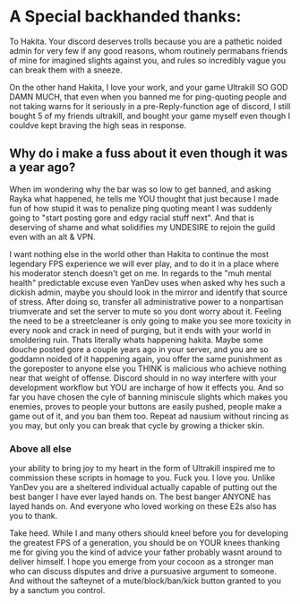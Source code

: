 # A Special backhanded thanks:
To Hakita. Your discord deserves trolls because you are a pathetic noided admin for very few if any good reasons, whom routinely permabans friends of mine for imagined slights against you, and rules so incredibly vague you can break them with a sneeze.

On the other hand Hakita, I love your work, and your game Ultrakill SO GOD DAMN MUCH, that even when you banned me for ping-quoting people and not taking warns for it seriously in a pre-Reply-function age of discord, I still bought 5 of my friends ultrakill, and bought your game myself even though I couldve kept braving the high seas in response. 

## Why do i make a fuss about it even though it was a year ago? 
When im wondering why the bar was so low to get banned, and asking Rayka what happened, he tells me YOU thought that just because I made fun of how stupid it was to penalize ping quoting meant I was suddenly going to "start posting gore and edgy racial stuff next". And that is deserving of shame and what solidifies my UNDESIRE to rejoin the guild even with an alt & VPN. 

I want nothing else in the world other than Hakita to continue the most legendary FPS experience we will ever play, and to do it in a place where his moderator stench doesn't get on me. In regards to the "muh mental health" predictable excuse even YanDev uses when asked why hes such a dickish admin, maybe you should look in the mirror and identify that source of stress. After doing so, transfer all administrative power to a nonpartisan triumverate and set the server to mute so you dont worry about it. Feeling the need to be a streetcleaner is only going to make you see more toxicity in every nook and crack in need of purging, but it ends with your world in smoldering ruin. Thats literally whats happening hakita. Maybe some douche posted gore a couple years ago in your server, and you are so goddamn noided of it happening again, you offer the same punishment as the goreposter to anyone else you THINK is malicious who achieve nothing near that weight of offense. Discord should in no way interfere with your development workflow but YOU are incharge of how it effects you. And so far you have chosen the cyle of banning miniscule slights which makes you enemies, proves to people your buttons are easily pushed, people make a game out of it, and you ban them too. Repeat ad nausium without rincing as you may, but only you can break that cycle by growing a thicker skin.

### Above all else
your ability to bring joy to my heart in the form of Ultrakill inspired me to commission these scripts in homage to you. Fuck you. I love you. Unlike YanDev you are a sheltered individual actually capable of putting out the best banger I have ever layed hands on. The best banger ANYONE has layed hands on. And everyone who loved working on these E2s also has you to thank.

Take heed. While I and many others should kneel before you for developing the greatest FPS of a generation, you should be on YOUR knees thanking me for giving you the kind of advice your father probably wasnt around to deliver himself.
I hope you emerge from your cocoon as a stronger man who can discuss disputes and drive a pursuasive argument to someone. And without the safteynet of a mute/block/ban/kick button granted to you by a sanctum you control.
